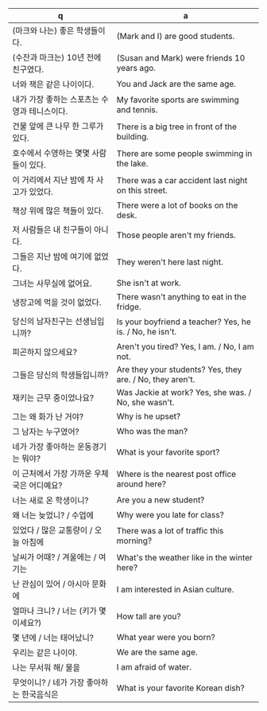  q  | a
--- | ---
(마크와 나는) 좋은 학생들이다.				| (Mark and I) are good students. 
(수잔과 마크는) 10년 전에 친구였다.			| (Susan and Mark) were friends 10 years ago. 
너와 잭은 같은 나이이다.				| You and Jack are the same age.
내가 가장 좋하는 스포츠는 수영과 테니스이다.		| My favorite sports are swimming and tennis.
건물 앞에 큰 나무 한 그루가 있다.			| There is a big tree in front of the building. 
호수에서 수영하는 몇몇 사람들이 있다.			| There are some people swimming in the lake.
이 거리에서 지난 밤에 차 사고가 있었다.			| There was a car accident last night on this street.
책상 위에 많은 책들이 있다.				| There were a lot of books on the desk.
저 사람들은 내 친구들이 아니다.				| Those people aren't my friends.
그들은 지난 밤에 여기에 없었다.				| They weren't here last night.
그녀는 사무실에 없어요.					| She isn't at work.
냉장고에 먹을 것이 없었다.				| There wasn't anything to eat in the fridge.
당신의 남자친구는 선생님입니까?				| Is your boyfriend a teacher? Yes, he is. / No, he isn't.
피곤하지 않으세요?					| Aren't you tired? Yes, I am. / No, I am not.
그들은 당신의 학생들입니까?				| Are they your students? Yes, they are. / No, they aren't.
재키는 근무 중이었나요?					| Was Jackie at work? Yes, she was. / No, she wasn't.
그는 왜 화가 난 거야?					| Why is he upset?
그 남자는 누구였어?					| Who was the man?
네가 가장 좋아하는 운동경기는 뭐야?			| What is your favorite sport?
이 근처에서 가장 가까운 우체국은 어디예요?		| Where is the nearest post office around here?
너는 새로 온 학생이니?					| Are you a new student?
왜 너는 늦었니? / 수업에				| Why were you late for class?
있었다 / 많은 교통량이 / 오늘 아침에			| There was a lot of traffic this morning?
날씨가 어때? / 겨울에는 / 여기는			| What's the weather like in the winter here?
난 관심이 있어 / 아시아 문화에				| I am interested in Asian culture.
얼마나 크니? / 너는 (키가 몇이세요?)			| How tall are you?
몇 년에 / 너는 태어났니?				| What year were you born?
우리는 같은 나이야.					| We are the same age.
나는 무서워 해/ 물을					| I am afraid of water.
무엇이니? / 네가 가장 좋아하는 한국음식은		| What is your favorite Korean dish?
